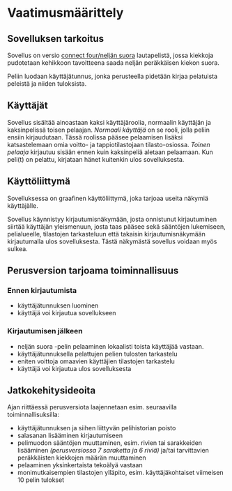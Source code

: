 # Vaatimusmäärittely

## Sovelluksen tarkoitus

Sovellus on versio [connect four/neljän suora](https://fi.wikipedia.org/wiki/Nelj%C3%A4n_suora) lautapelistä, jossa kiekkoja pudotetaan kehikkoon tavoitteena saada neljän peräkkäisen kiekon suora.

Peliin luodaan käyttäjätunnus, jonka perusteella pidetään kirjaa pelatuista peleistä ja niiden tuloksista.

## Käyttäjät

Sovellus sisältää ainoastaan kaksi käyttäjäroolia, normaalin käyttäjän ja kaksinpelissä toisen pelaajan. 
*Normaali käyttäjä* on se rooli, jolla peliin ensiin kirjaudutaan. Tässä roolissa pääsee pelaamisen lisäksi katsastelemaan omia voitto- ja tappiotilastojaan tilasto-osiossa.
*Toinen pelaaja* kirjautuu sisään ennen kuin kaksinpeliä aletaan pelaamaan. Kun peli(t) on pelattu, kirjataan hänet kuitenkin ulos sovelluksesta.

## Käyttöliittymä

Sovelluksessa on graafinen käyttöliittymä, joka tarjoaa useita näkymiä käyttäjälle.

Sovellus käynnistyy kirjautumisnäkymään, josta onnistunut kirjautuminen siirtää käyttäjän yleismenuun, josta taas pääsee sekä sääntöjen lukemiseen, pelialueelle, tilastojen tarkasteluun että takaisin kirjautumisnäkymään kirjautumalla ulos sovelluksesta. Tästä näkymästä sovellus voidaan myös sulkea.

## Perusversion tarjoama toiminnallisuus

### Ennen kirjautumista

* käyttäjätunnuksen luominen
* käyttäjä voi kirjautua sovellukseen

### Kirjautumisen jälkeen

* neljän suora -pelin pelaaminen lokaalisti toista käyttäjää vastaan.
* käyttäjätunnuksella pelattujen pelien tulosten tarkastelu
* eniten voittoja omaavien käyttäjien tilastojen tarkastelu
* käyttäjä voi kirjautua ulos sovelluksesta

## Jatkokehitysideoita

Ajan riittäessä perusversiota laajennetaan esim. seuraavilla toiminnallisuksilla:

* käyttäjätunnuksen ja siihen liittyvän pelihistorian poisto
* salasanan lisääminen kirjautumiseen
* pelimuodon sääntöjen muuttaminen, esim. rivien tai sarakkeiden lisääminen *(perusversiossa 7 saraketta ja 6 riviä)* ja/tai tarvittavien peräkkäisten kiekkojen määrän muuttaminen
* pelaaminen yksinkertaista tekoälyä vastaan
* monimutkaisempien tilastojen ylläpito, esim. käyttäjäkohtaiset viimeisen 10 pelin tulokset
